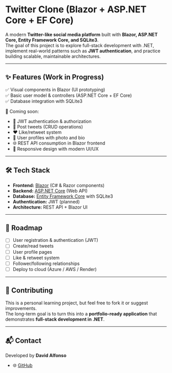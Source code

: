 # Twitter Clone (Blazor + ASP.NET Core + EF Core)

A modern **Twitter-like social media platform** built with **Blazor, ASP.NET Core, Entity Framework Core, and SQLite3**.  
The goal of this project is to explore full-stack development with .NET, implement real-world patterns such as **JWT authentication**, and practice building scalable, maintainable architectures.

---

## ✨ Features (Work in Progress)

✅ Visual components in Blazor (UI prototyping)  
✅ Basic user model & controllers (ASP.NET Core + EF Core)  
✅ Database integration with SQLite3  

🚧 Coming soon:
- 🔐 JWT authentication & authorization  
- 📝 Post tweets (CRUD operations)  
- ❤️ Like/retweet system  
- 👤 User profiles with photo and bio  
- 🌐 REST API consumption in Blazor frontend  
- 📱 Responsive design with modern UI/UX  

---

## 🛠 Tech Stack

- **Frontend:** [Blazor](https://dotnet.microsoft.com/apps/aspnet/web-apps/blazor) (C# & Razor components)  
- **Backend:** [ASP.NET Core](https://dotnet.microsoft.com/apps/aspnet) (Web API)  
- **Database:** [Entity Framework Core](https://learn.microsoft.com/en-us/ef/core/) with SQLite3  
- **Authentication:** JWT (planned)  
- **Architecture:** REST API + Blazor UI  

---
## 🚀 Roadmap

- [ ] User registration & authentication (JWT)
- [ ] Create/read tweets
- [ ] User profile pages
- [ ] Like & retweet system
- [ ] Follower/following relationships
- [ ] Deploy to cloud (Azure / AWS / Render)

---

## 🤝 Contributing

This is a personal learning project, but feel free to fork it or suggest improvements.  
The long-term goal is to turn this into a **portfolio-ready application** that demonstrates **full-stack development in .NET**.

---

## 📬 Contact

Developed by **David Alfonso**  

- 🌐 [GitHub](https://github.com/Dvalfonso)  
